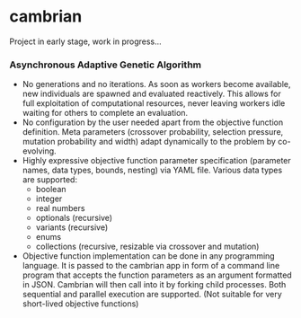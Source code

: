 # cambrian

Project in early stage, work in progress... 

### Asynchronous Adaptive Genetic Algorithm

* No generations and no iterations. As soon as workers become available, new individuals are spawned and evaluated reactively. This allows for full exploitation of computational resources, never leaving workers idle waiting for others to complete an evaluation.
* No configuration by the user needed apart from the objective function definition. Meta parameters (crossover probability, selection pressure, mutation probability and width) adapt dynamically to the problem by co-evolving.
* Highly expressive objective function parameter specification (parameter names, data types, bounds, nesting) via YAML file. Various data types are supported:
  * boolean
  * integer
  * real numbers
  * optionals (recursive)
  * variants (recursive)
  * enums
  * collections (recursive, resizable via crossover and mutation)
* Objective function implementation can be done in any programming language. It is passed to the cambrian app in form of a command line program that accepts the function parameters as an argument formatted in JSON. Cambrian will then call into it by forking child processes. Both sequential and parallel execution are supported. (Not suitable for very short-lived objective functions)
